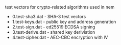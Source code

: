 test vectors for crypto-related algorithms used in nem

* 0.test-sha3.dat - SHA-3 test vectors
* 1.test-keys.dat - public key and address generation
* 2.test-sign.dat - ed25519 ECDSA signing
* 3.test-derive.dat - shared key deriviation
* 4.test-cipher.dat - AEC-CBC encryption with IV

